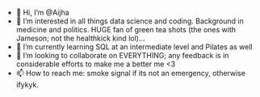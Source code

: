 - 👋 Hi, I’m @Aijha
- 👀 I’m interested in all things data science and coding. Background in medicine and politics.
  HUGE fan of green tea shots (the ones with Jameson; not the healthkick kind lol)...
- 🌱 I’m currently learning SQL at an intermediate level and Pilates as well
- 💞️ I’m looking to collaborate on EVERYTHING; any feedback is in considerable efforts to make me a better me <3
- 📫 How to reach me: smoke signal if its not an emergency, otherwise ifykyk.

<!---
Aijha/Aijha is a ✨ special ✨ repository because its `README.md` (this file) appears on your GitHub profile.
You can click the Preview link to take a look at your changes.
--->
